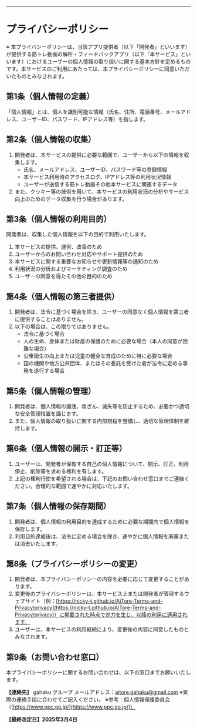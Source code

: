 
---

# プライバシーポリシー

※ 本プライバシーポリシーは、当該アプリ提供者（以下「開発者」といいます）が提供する筋トレ動画の解析・フィードバックアプリ（以下「本サービス」といいます）におけるユーザーの個人情報の取り扱いに関する基本方針を定めるものです。本サービスのご利用にあたっては、本プライバシーポリシーに同意いただいたものとみなされます。

## 第1条（個人情報の定義）
「個人情報」とは、個人を識別可能な情報（氏名、住所、電話番号、メールアドレス、ユーザーID、パスワード、IPアドレス等）を指します。

## 第2条（個人情報の収集）
1. 開発者は、本サービスの提供に必要な範囲で、ユーザーから以下の情報を収集します。  
   - 氏名、メールアドレス、ユーザーID、パスワード等の登録情報  
   - 本サービス利用時のアクセスログ、IPアドレス等の利用状況情報  
   - ユーザーが送信する筋トレ動画その他本サービスに関連するデータ
2. また、クッキー等の技術を用いて、本サービスの利用状況の分析やサービス向上のためのデータ収集を行う場合があります。

## 第3条（個人情報の利用目的）
開発者は、収集した個人情報を以下の目的で利用いたします。
1. 本サービスの提供、運営、改善のため  
2. ユーザーからのお問い合わせ対応やサポート提供のため  
3. 本サービスに関する重要なお知らせや更新情報等の通知のため  
4. 利用状況の分析およびマーケティング調査のため  
5. ユーザーの同意を得たその他の目的のため

## 第4条（個人情報の第三者提供）
1. 開発者は、法令に基づく場合を除き、ユーザーの同意なく個人情報を第三者に提供することはありません。  
2. 以下の場合は、この限りではありません。  
   - 法令に基づく場合  
   - 人の生命、身体または財産の保護のために必要な場合（本人の同意が困難な場合）  
   - 公衆衛生の向上または児童の健全な育成のために特に必要な場合  
   - 国の機関や地方公共団体、またはその委託を受けた者が法令に定める事務を遂行する場合

## 第5条（個人情報の管理）
1. 開発者は、個人情報の漏洩、改ざん、滅失等を防止するため、必要かつ適切な安全管理措置を講じます。  
2. また、個人情報の取り扱いに関する内部規程を整備し、適切な管理体制を維持します。

## 第6条（個人情報の開示・訂正等）
1. ユーザーは、開発者が保有する自己の個人情報について、開示、訂正、利用停止、削除等を求める権利を有します。  
2. 上記の権利行使を希望される場合は、下記のお問い合わせ窓口までご連絡ください。合理的な範囲で速やかに対応いたします。

## 第7条（個人情報の保存期間）
1. 開発者は、個人情報の利用目的を達成するために必要な期間内で個人情報を保存します。  
2. 利用目的達成後は、法令に定める場合を除き、速やかに個人情報を廃棄または消去いたします。

## 第8条（プライバシーポリシーの変更）
1. 開発者は、本プライバシーポリシーの内容を必要に応じて変更することがあります。  
2. 変更後のプライバシーポリシーは、本サービス上または開発者が管理するウェブサイト（例：[https://nicky-t.github.io/AiTore-Terms-and-Privacy/privacy](https://nicky-t.github.io/AiTore-Terms-and-Privacy/privacy)）に掲載された時点で効力を生じ、以降の利用に適用されます。  
3. ユーザーは、本サービスの利用継続により、変更後の内容に同意したものとみなされます。

## 第9条（お問い合わせ窓口）
本プライバシーポリシーに関するお問い合わせは、以下の窓口までお願いいたします。

**【連絡先】**
gahaku グループ
メールアドレス：aitore.gahaku@gmail.com
※実際の連絡手段に合わせてご記入ください。
※参考：個人情報保護委員会（[https://www.ppc.go.jp/](https://www.ppc.go.jp/)）

**【最終改定日】2025年3月4日**